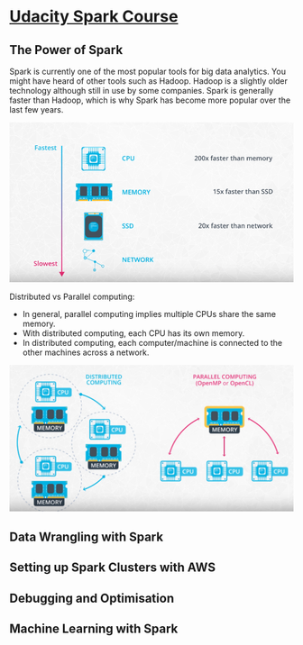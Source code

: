 # [Udacity Spark Course](https://www.udacity.com/course/learn-spark-at-udacity--ud2002)

## The Power of Spark
Spark is currently one of the most popular tools for big data analytics. You might have heard of other tools such as Hadoop. Hadoop is a slightly older technology although still in use by some companies. Spark is generally faster than Hadoop, which is why Spark has become more popular over the last few years.

![key_ratios_review](images/key_ratios_review.png)

Distributed vs Parallel computing:
- In general, parallel computing implies multiple CPUs share the same memory.
- With distributed computing, each CPU has its own memory.
- In distributed computing, each computer/machine is connected to the other machines across a network.

![distributed_vs_parallel](images/distributed_vs_parallel.png)

## Data Wrangling with Spark
## Setting up Spark Clusters with AWS
## Debugging and Optimisation
## Machine Learning with Spark